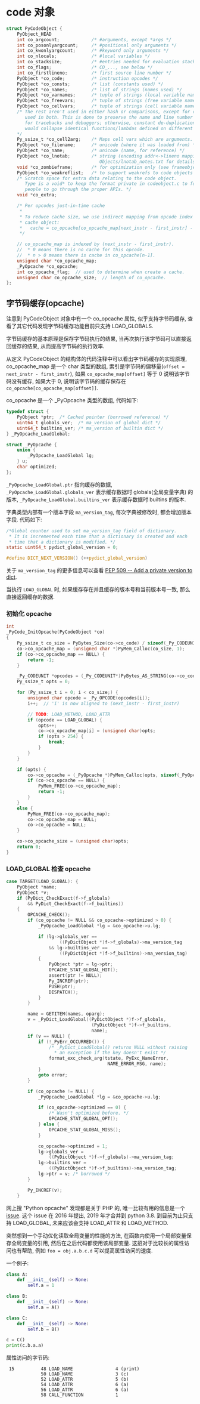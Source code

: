 # code 对象

```c
struct PyCodeObject {
    PyObject_HEAD
    int co_argcount;            /* #arguments, except *args */
    int co_posonlyargcount;     /* #positional only arguments */
    int co_kwonlyargcount;      /* #keyword only arguments */
    int co_nlocals;             /* #local variables */
    int co_stacksize;           /* #entries needed for evaluation stack */
    int co_flags;               /* CO_..., see below */
    int co_firstlineno;         /* first source line number */
    PyObject *co_code;          /* instruction opcodes */
    PyObject *co_consts;        /* list (constants used) */
    PyObject *co_names;         /* list of strings (names used) */
    PyObject *co_varnames;      /* tuple of strings (local variable names) */
    PyObject *co_freevars;      /* tuple of strings (free variable names) */
    PyObject *co_cellvars;      /* tuple of strings (cell variable names) */
    /* The rest aren't used in either hash or comparisons, except for co_name,
       used in both. This is done to preserve the name and line number
       for tracebacks and debuggers; otherwise, constant de-duplication
       would collapse identical functions/lambdas defined on different lines.
    */
    Py_ssize_t *co_cell2arg;    /* Maps cell vars which are arguments. */
    PyObject *co_filename;      /* unicode (where it was loaded from) */
    PyObject *co_name;          /* unicode (name, for reference) */
    PyObject *co_lnotab;        /* string (encoding addr<->lineno mapping) See
                                   Objects/lnotab_notes.txt for details. */
    void *co_zombieframe;       /* for optimization only (see frameobject.c) */
    PyObject *co_weakreflist;   /* to support weakrefs to code objects */
    /* Scratch space for extra data relating to the code object.
       Type is a void* to keep the format private in codeobject.c to force
       people to go through the proper APIs. */
    void *co_extra;

    /* Per opcodes just-in-time cache
     *
     * To reduce cache size, we use indirect mapping from opcode index to
     * cache object:
     *   cache = co_opcache[co_opcache_map[next_instr - first_instr] - 1]
     */

    // co_opcache_map is indexed by (next_instr - first_instr).
    //  * 0 means there is no cache for this opcode.
    //  * n > 0 means there is cache in co_opcache[n-1].
    unsigned char *co_opcache_map;
    _PyOpcache *co_opcache;
    int co_opcache_flag;  // used to determine when create a cache.
    unsigned char co_opcache_size;  // length of co_opcache.
};
```


## 字节码缓存(opcache)

注意到 PyCodeObject 对象中有一个 co_opcache 属性, 似乎支持字节码缓存, 查看了其它代码发现字节码缓存功能目前只支持 LOAD_GLOBALS.

字节码缓存的基本原理是保存字节码执行的结果, 当再次执行该字节码可以直接返回缓存的结果, 从而提高字节码的执行效率.

从定义 PyCodeObject 的结构体的代码注释中可以看出字节码缓存的实现原理, co_opcache_map 是一个 char 类型的数组, 索引是字节码的偏移量(`offset = next_instr - first_instr`), 如果 `co_opcache_map[offset]` 等于 0 说明该字节码没有缓存, 如果大于 0, 说明该字节码的缓存保存在 `co_opcache[co_opcache_map[offset]]`.

co_opcache 是一个 _PyOpcache 类型的数组, 代码如下:

```c
typedef struct {
    PyObject *ptr;  /* Cached pointer (borrowed reference) */
    uint64_t globals_ver;  /* ma_version of global dict */
    uint64_t builtins_ver; /* ma_version of builtin dict */
} _PyOpcache_LoadGlobal;

struct _PyOpcache {
    union {
        _PyOpcache_LoadGlobal lg;
    } u;
    char optimized;
};
```

`_PyOpcache_LoadGlobal.ptr` 指向缓存的数据, `_PyOpcache_LoadGlobal.globals_ver` 表示缓存数据时 globals(全局变量字典) 的版本, `_PyOpcache_LoadGlobal.builtins_ver` 表示缓存数据时 builtins 的版本. 

字典类型内部有一个版本字段 `ma_version_tag`, 每次字典被修改时, 都会增加版本字段. 代码如下:

```c
/*Global counter used to set ma_version_tag field of dictionary.
 * It is incremented each time that a dictionary is created and each
 * time that a dictionary is modified. */
static uint64_t pydict_global_version = 0;

#define DICT_NEXT_VERSION() (++pydict_global_version)
```

关于 `ma_version_tag` 的更多信息可以查看 [PEP 509 -- Add a private version to dict](https://www.python.org/dev/peps/pep-0509/).

当执行 `LOAD_GLOBAL` 时, 如果缓存存在并且缓存的版本号和当前版本号一致, 那么直接返回缓存的数据.

### 初始化 opcache

```c
int
_PyCode_InitOpcache(PyCodeObject *co)
{
    Py_ssize_t co_size = PyBytes_Size(co->co_code) / sizeof(_Py_CODEUNIT);
    co->co_opcache_map = (unsigned char *)PyMem_Calloc(co_size, 1);
    if (co->co_opcache_map == NULL) {
        return -1;
    }

    _Py_CODEUNIT *opcodes = (_Py_CODEUNIT*)PyBytes_AS_STRING(co->co_code);
    Py_ssize_t opts = 0;

    for (Py_ssize_t i = 0; i < co_size;) {
        unsigned char opcode = _Py_OPCODE(opcodes[i]);
        i++;  // 'i' is now aligned to (next_instr - first_instr)

        // TODO: LOAD_METHOD, LOAD_ATTR
        if (opcode == LOAD_GLOBAL) {
            opts++;
            co->co_opcache_map[i] = (unsigned char)opts;
            if (opts > 254) {
                break;
            }
        }
    }

    if (opts) {
        co->co_opcache = (_PyOpcache *)PyMem_Calloc(opts, sizeof(_PyOpcache));
        if (co->co_opcache == NULL) {
            PyMem_FREE(co->co_opcache_map);
            return -1;
        }
    }
    else {
        PyMem_FREE(co->co_opcache_map);
        co->co_opcache_map = NULL;
        co->co_opcache = NULL;
    }

    co->co_opcache_size = (unsigned char)opts;
    return 0;
}
```

### LOAD_GLOBAL 检查 opcache

```c
case TARGET(LOAD_GLOBAL): {
    PyObject *name;
    PyObject *v;
    if (PyDict_CheckExact(f->f_globals)
        && PyDict_CheckExact(f->f_builtins))
    {
        OPCACHE_CHECK();
        if (co_opcache != NULL && co_opcache->optimized > 0) {
            _PyOpcache_LoadGlobal *lg = &co_opcache->u.lg;

            if (lg->globals_ver ==
                    ((PyDictObject *)f->f_globals)->ma_version_tag
                && lg->builtins_ver ==
                    ((PyDictObject *)f->f_builtins)->ma_version_tag)
            {
                PyObject *ptr = lg->ptr;
                OPCACHE_STAT_GLOBAL_HIT();
                assert(ptr != NULL);
                Py_INCREF(ptr);
                PUSH(ptr);
                DISPATCH();
            }
        }

        name = GETITEM(names, oparg);
        v = _PyDict_LoadGlobal((PyDictObject *)f->f_globals,
                                (PyDictObject *)f->f_builtins,
                                name);
        if (v == NULL) {
            if (!_PyErr_OCCURRED()) {
                /* _PyDict_LoadGlobal() returns NULL without raising
                  * an exception if the key doesn't exist */
                format_exc_check_arg(tstate, PyExc_NameError,
                                      NAME_ERROR_MSG, name);
            }
            goto error;
        }

        if (co_opcache != NULL) {
            _PyOpcache_LoadGlobal *lg = &co_opcache->u.lg;

            if (co_opcache->optimized == 0) {
                /* Wasn't optimized before. */
                OPCACHE_STAT_GLOBAL_OPT();
            } else {
                OPCACHE_STAT_GLOBAL_MISS();
            }

            co_opcache->optimized = 1;
            lg->globals_ver =
                ((PyDictObject *)f->f_globals)->ma_version_tag;
            lg->builtins_ver =
                ((PyDictObject *)f->f_builtins)->ma_version_tag;
            lg->ptr = v; /* borrowed */
        }

        Py_INCREF(v);
    }
```

网上搜 "Python opcache" 发现都是关于 PHP 的, 唯一比较有用的信息是一个 [issue](https://bugs.python.org/issue26219). 这个 issue 在 2016 年提出, 2019 年才合并到 python 3.8. 到目前为止只支持 LOAD_GLOBAL, 未来应该会支持 LOAD_ATTR 和 LOAD_METHOD.

突然想到一个手动优化读取全局变量的性能的方法, 在函数内使用一个局部变量保存全局变量的引用, 然后在之后代码都使用该局部变量. 这招对于比较长的属性访问也有帮助, 例如 `foo = obj.a.b.c.d` 可以提高属性访问的速度. 

一个例子:

```py
class A:
    def __init__(self) -> None:
        self.a = 1

class B:
    def __init__(self) -> None:
        self.a = A()

class C:
    def __init__(self) -> None:
        self.b = B()

c = C()
print(c.b.a.a)
```

属性访问的字节码:

```
 15          48 LOAD_NAME                4 (print)
             50 LOAD_NAME                3 (c)
             52 LOAD_ATTR                5 (b)
             54 LOAD_ATTR                6 (a)
             56 LOAD_ATTR                6 (a)
             58 CALL_FUNCTION            1
```




